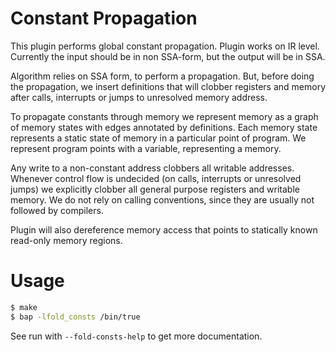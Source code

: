 # Constant Propagation

This plugin performs global constant propagation.  Plugin works on IR
level. Currently the input should be in non SSA-form, but the output
will be in SSA.

Algorithm relies on SSA form, to perform a propagation. But, before
doing the propagation, we insert definitions that will clobber
registers and memory after calls, interrupts or jumps to unresolved
memory address.

To propagate constants through memory we represent memory as a graph
of memory states with edges annotated by definitions. Each memory state
represents a static state of memory in a particular point of program.
We represent program points with a variable, representing a memory.

Any write to a non-constant address clobbers all writable addresses.
Whenever control flow is undecided (on calls, interrupts or unresolved
jumps) we explicitly clobber all general purpose registers and
writable memory. We do not rely on calling conventions, since they are
usually not followed by compilers.

Plugin will also dereference memory access that points to statically
known read-only memory regions.

# Usage

```sh
$ make
$ bap -lfold_consts /bin/true
```

See run with `--fold-consts-help` to get more documentation.
